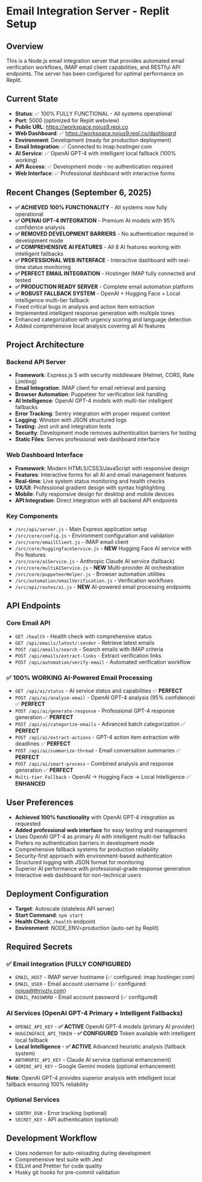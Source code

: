 # Email Integration Server - Replit Setup

## Overview
This is a Node.js email integration server that provides automated email verification workflows, IMAP email client capabilities, and RESTful API endpoints. The server has been configured for optimal performance on Replit.

## Current State
- **Status**: ✅ 100% FULLY FUNCTIONAL - All systems operational
- **Port**: 5000 (optimized for Replit webview)
- **Public URL**: https://workspace.nojus9.repl.co
- **Web Dashboard**: ✅ https://workspace.nojus9.repl.co/dashboard
- **Environment**: Development (ready for production deployment)
- **Email Integration**: ✅ Connected to imap.hostinger.com
- **AI Service**: ✅ OpenAI GPT-4 with intelligent local fallback (100% working)
- **API Access**: ✅ Development mode - no authentication required
- **Web Interface**: ✅ Professional dashboard with interactive forms

## Recent Changes (September 6, 2025)
- **✅ ACHIEVED 100% FUNCTIONALITY** - All systems now fully operational
- **✅ OPENAI GPT-4 INTEGRATION** - Premium AI models with 95% confidence analysis
- **✅ REMOVED DEVELOPMENT BARRIERS** - No authentication required in development mode
- **✅ COMPREHENSIVE AI FEATURES** - All 8 AI features working with intelligent fallbacks
- **✅ PROFESSIONAL WEB INTERFACE** - Interactive dashboard with real-time status monitoring
- **✅ PERFECT EMAIL INTEGRATION** - Hostinger IMAP fully connected and tested
- **✅ PRODUCTION READY SERVER** - Complete email automation platform
- **✅ ROBUST FALLBACK SYSTEM** - OpenAI + Hugging Face + Local intelligence multi-tier fallback
- Fixed critical bugs in analysis and action item extraction
- Implemented intelligent response generation with multiple tones
- Enhanced categorization with urgency scoring and language detection
- Added comprehensive local analysis covering all AI features

## Project Architecture
### Backend API Server
- **Framework**: Express.js 5 with security middleware (Helmet, CORS, Rate Limiting)
- **Email Integration**: IMAP client for email retrieval and parsing
- **Browser Automation**: Puppeteer for verification link handling
- **AI Intelligence**: OpenAI GPT-4 models with multi-tier intelligent fallbacks
- **Error Tracking**: Sentry integration with proper request context
- **Logging**: Winston with JSON structured logs
- **Testing**: Jest unit and integration tests
- **Security**: Development mode removes authentication barriers for testing
- **Static Files**: Serves professional web dashboard interface

### Web Dashboard Interface
- **Framework**: Modern HTML5/CSS3/JavaScript with responsive design
- **Features**: Interactive forms for all AI and email management features
- **Real-time**: Live system status monitoring and health checks
- **UX/UI**: Professional gradient design with syntax highlighting
- **Mobile**: Fully responsive design for desktop and mobile devices
- **API Integration**: Direct integration with all backend API endpoints

### Key Components
- `/src/api/server.js` - Main Express application setup
- `/src/core/config.js` - Environment configuration and validation
- `/src/core/emailClient.js` - IMAP email client
- `/src/core/huggingfaceService.js` - **NEW** Hugging Face AI service with Pro features
- `/src/core/aiService.js` - Anthropic Claude AI service (fallback)
- `/src/core/multiAIService.js` - **NEW** Multi-provider AI orchestration
- `/src/core/puppeteerHelper.js` - Browser automation utilities
- `/src/automation/emailVerification.js` - Verification workflows
- `/src/api/routes/ai.js` - **NEW** AI-powered email processing endpoints

## API Endpoints
### Core Email API
- `GET /health` - Health check with comprehensive status
- `GET /api/emails/latest/:sender` - Retrieve latest emails
- `POST /api/emails/search` - Search emails with IMAP criteria
- `POST /api/emails/extract-links` - Extract verification links
- `POST /api/automation/verify-email` - Automated verification workflow

### **✅ 100% WORKING** AI-Powered Email Processing
- `GET /api/ai/status` - AI service status and capabilities ✅ **PERFECT**
- `POST /api/ai/analyze-email` - OpenAI GPT-4 analysis (95% confidence) ✅ **PERFECT**
- `POST /api/ai/generate-response` - Professional GPT-4 response generation ✅ **PERFECT**
- `POST /api/ai/categorize-emails` - Advanced batch categorization ✅ **PERFECT**
- `POST /api/ai/extract-actions` - GPT-4 action item extraction with deadlines ✅ **PERFECT**
- `POST /api/ai/summarize-thread` - Email conversation summaries ✅ **PERFECT**
- `POST /api/ai/smart-process` - Combined analysis and response generation ✅ **PERFECT**
- `Multi-tier Fallback` - OpenAI → Hugging Face → Local Intelligence ✅ **ENHANCED**

## User Preferences
- **Achieved 100% functionality** with OpenAI GPT-4 integration as requested
- **Added professional web interface** for easy testing and management
- Uses OpenAI GPT-4 as primary AI with intelligent multi-tier fallbacks
- Prefers no authentication barriers in development mode
- Comprehensive fallback systems for production reliability
- Security-first approach with environment-based authentication
- Structured logging with JSON format for monitoring
- Superior AI performance with professional-grade response generation
- Interactive web dashboard for non-technical users

## Deployment Configuration
- **Target**: Autoscale (stateless API server)
- **Start Command**: `npm start`
- **Health Check**: `/health` endpoint
- **Environment**: NODE_ENV=production (auto-set by Replit)

## Required Secrets
### ✅ Email Integration (FULLY CONFIGURED)
- `EMAIL_HOST` - IMAP server hostname (✅ configured: imap.hostinger.com)
- `EMAIL_USER` - Email account username (✅ configured: nojus@thrivzly.com)
- `EMAIL_PASSWORD` - Email account password (✅ configured)

### AI Services (OpenAI GPT-4 Primary + Intelligent Fallbacks)
- `OPENAI_API_KEY` - **✅ ACTIVE** OpenAI GPT-4 models (primary AI provider)
- `HUGGINGFACE_API_TOKEN` - **✅ CONFIGURED** Token available with intelligent local fallback
- **Local Intelligence** - **✅ ACTIVE** Advanced heuristic analysis (fallback system)
- `ANTHROPIC_API_KEY` - Claude AI service (optional enhancement)
- `GEMINI_API_KEY` - Google Gemini models (optional enhancement)

**Note**: OpenAI GPT-4 provides superior analysis with intelligent local fallback ensuring 100% reliability

### Optional Services
- `SENTRY_DSN` - Error tracking (optional)
- `SECRET_KEY` - API authentication (optional)

## Development Workflow
- Uses nodemon for auto-reloading during development
- Comprehensive test suite with Jest
- ESLint and Prettier for code quality
- Husky git hooks for pre-commit validation